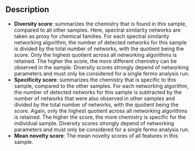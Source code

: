 ## Description

- **Diversity score**: summarizes the chemistry that is found in this sample, compared to all other samples. Here, spectral similarity networks are taken as proxy for chemical families. For each spectral similarity networking algorithm, the number of detected networks for this sample is divided by the total number of networks, with the quotient being the score. Only the highest quotient across all networking algorithms is retained. The higher the score, the more different chemistry can be observed in the sample. Diversity scores strongly depend of networking parameters and must only be considered for a single fermo analysis run.
- **Specificity score**: summarizes the chemistry that is specific to this sample, compared to the other samples. For each networking algorithm, the number of detected networks for this sample is subtracted by the number of networks that were also observed in other samples and divided by the total number of networks, with the quotient being the score. Again, only the highest quotient across all networking algorithms is retained. The higher the score, the more chemistry is specific for the individual sample. Diversity scores strongly depend of networking parameters and must only be considered for a single fermo analysis run.
- **Mean novelty score**: The mean novelty scores of all features in this sample.
